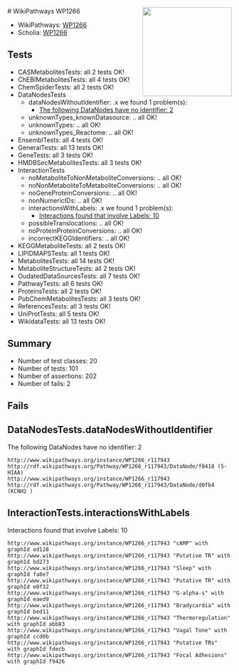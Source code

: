 <img style="float: right; width: 200px" src="https://upload.wikimedia.org/wikipedia/commons/thumb/8/83/Wplogo_with_text_500.png/640px-Wplogo_with_text_500.png" />
# WikiPathways WP1266

* WikiPathways: [WP1266](https://new.wikipathways.org/pathways/WP1266)
* Scholia: [WP1266](https://scholia.toolforge.org/wikipathways/WP1266)
## Tests
* CASMetabolitesTests: all 2 tests OK!
* ChEBIMetabolitesTests: all 4 tests OK!
* ChemSpiderTests: all 2 tests OK!
* DataNodesTests
    * dataNodesWithoutIdentifier: .x we found 1 problem(s):
        * [The following DataNodes have no identifier: 2](#d2d32fa1)
    * unknownTypes_knownDatasource: .. all OK!
    * unknownTypes: .. all OK!
    * unknownTypes_Reactome: .. all OK!
* EnsemblTests: all 4 tests OK!
* GeneralTests: all 13 tests OK!
* GeneTests: all 3 tests OK!
* HMDBSecMetabolitesTests: all 3 tests OK!
* InteractionTests
    * noMetaboliteToNonMetaboliteConversions: .. all OK!
    * noNonMetaboliteToMetaboliteConversions: .. all OK!
    * noGeneProteinConversions: .. all OK!
    * nonNumericIDs: .. all OK!
    * interactionsWithLabels: .x we found 1 problem(s):
        * [Interactions found that involve Labels: 10](#fe97a8b8)
    * possibleTranslocations: .. all OK!
    * noProteinProteinConversions: .. all OK!
    * incorrectKEGGIdentifiers: .. all OK!
* KEGGMetaboliteTests: all 2 tests OK!
* LIPIDMAPSTests: all 1 tests OK!
* MetabolitesTests: all 14 tests OK!
* MetaboliteStructureTests: all 2 tests OK!
* OudatedDataSourcesTests: all 7 tests OK!
* PathwayTests: all 6 tests OK!
* ProteinsTests: all 2 tests OK!
* PubChemMetabolitesTests: all 3 tests OK!
* ReferencesTests: all 3 tests OK!
* UniProtTests: all 5 tests OK!
* WikidataTests: all 13 tests OK!


## Summary

* Number of test classes: 20
* Number of tests: 101
* Number of assertions: 202
* Number of fails: 2

## Fails

<a name="d2d32fa1" />

## DataNodesTests.dataNodesWithoutIdentifier

The following DataNodes have no identifier: 2
```
http://www.wikipathways.org/instance/WP1266_r117943 http://rdf.wikipathways.org/Pathway/WP1266_r117943/DataNode/f0418 (5-HIAA)
http://www.wikipathways.org/instance/WP1266_r117943 http://rdf.wikipathways.org/Pathway/WP1266_r117943/DataNode/d0fb4 (KCNH2 )
```

<a name="fe97a8b8" />

## InteractionTests.interactionsWithLabels

Interactions found that involve Labels: 10
```
http://www.wikipathways.org/instance/WP1266_r117943 "cAMP" with graphId ed128
http://www.wikipathways.org/instance/WP1266_r117943 "Putative TR" with graphId bd273
http://www.wikipathways.org/instance/WP1266_r117943 "Sleep" with graphId fa8e7
http://www.wikipathways.org/instance/WP1266_r117943 "Putative TR" with graphId e0f32
http://www.wikipathways.org/instance/WP1266_r117943 "G-alpha-s" with graphId eaed9
http://www.wikipathways.org/instance/WP1266_r117943 "Bradycardia" with graphId bed11
http://www.wikipathways.org/instance/WP1266_r117943 "Thermoregulation" with graphId abb83
http://www.wikipathways.org/instance/WP1266_r117943 "Vagal Tone" with graphId ccd0b
http://www.wikipathways.org/instance/WP1266_r117943 "Putative TRs" with graphId fdecb
http://www.wikipathways.org/instance/WP1266_r117943 "Focal Adhesions" with graphId f9426
```

